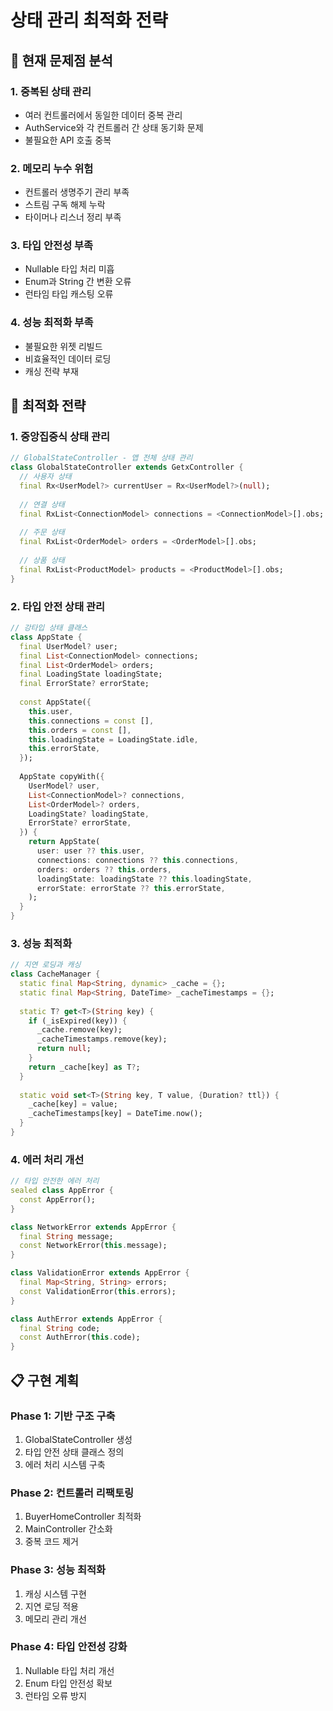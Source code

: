 # 상태 관리 최적화 전략

## 🎯 현재 문제점 분석

### 1. 중복된 상태 관리
- 여러 컨트롤러에서 동일한 데이터 중복 관리
- AuthService와 각 컨트롤러 간 상태 동기화 문제
- 불필요한 API 호출 중복

### 2. 메모리 누수 위험
- 컨트롤러 생명주기 관리 부족
- 스트림 구독 해제 누락
- 타이머나 리스너 정리 부족

### 3. 타입 안전성 부족
- Nullable 타입 처리 미흡
- Enum과 String 간 변환 오류
- 런타임 타입 캐스팅 오류

### 4. 성능 최적화 부족
- 불필요한 위젯 리빌드
- 비효율적인 데이터 로딩
- 캐싱 전략 부재

## 🚀 최적화 전략

### 1. 중앙집중식 상태 관리
```dart
// GlobalStateController - 앱 전체 상태 관리
class GlobalStateController extends GetxController {
  // 사용자 상태
  final Rx<UserModel?> currentUser = Rx<UserModel?>(null);
  
  // 연결 상태
  final RxList<ConnectionModel> connections = <ConnectionModel>[].obs;
  
  // 주문 상태
  final RxList<OrderModel> orders = <OrderModel>[].obs;
  
  // 상품 상태
  final RxList<ProductModel> products = <ProductModel>[].obs;
}
```

### 2. 타입 안전 상태 관리
```dart
// 강타입 상태 클래스
class AppState {
  final UserModel? user;
  final List<ConnectionModel> connections;
  final List<OrderModel> orders;
  final LoadingState loadingState;
  final ErrorState? errorState;
  
  const AppState({
    this.user,
    this.connections = const [],
    this.orders = const [],
    this.loadingState = LoadingState.idle,
    this.errorState,
  });
  
  AppState copyWith({
    UserModel? user,
    List<ConnectionModel>? connections,
    List<OrderModel>? orders,
    LoadingState? loadingState,
    ErrorState? errorState,
  }) {
    return AppState(
      user: user ?? this.user,
      connections: connections ?? this.connections,
      orders: orders ?? this.orders,
      loadingState: loadingState ?? this.loadingState,
      errorState: errorState ?? this.errorState,
    );
  }
}
```

### 3. 성능 최적화
```dart
// 지연 로딩과 캐싱
class CacheManager {
  static final Map<String, dynamic> _cache = {};
  static final Map<String, DateTime> _cacheTimestamps = {};
  
  static T? get<T>(String key) {
    if (_isExpired(key)) {
      _cache.remove(key);
      _cacheTimestamps.remove(key);
      return null;
    }
    return _cache[key] as T?;
  }
  
  static void set<T>(String key, T value, {Duration? ttl}) {
    _cache[key] = value;
    _cacheTimestamps[key] = DateTime.now();
  }
}
```

### 4. 에러 처리 개선
```dart
// 타입 안전한 에러 처리
sealed class AppError {
  const AppError();
}

class NetworkError extends AppError {
  final String message;
  const NetworkError(this.message);
}

class ValidationError extends AppError {
  final Map<String, String> errors;
  const ValidationError(this.errors);
}

class AuthError extends AppError {
  final String code;
  const AuthError(this.code);
}
```

## 📋 구현 계획

### Phase 1: 기반 구조 구축
1. GlobalStateController 생성
2. 타입 안전 상태 클래스 정의
3. 에러 처리 시스템 구축

### Phase 2: 컨트롤러 리팩토링
1. BuyerHomeController 최적화
2. MainController 간소화
3. 중복 코드 제거

### Phase 3: 성능 최적화
1. 캐싱 시스템 구현
2. 지연 로딩 적용
3. 메모리 관리 개선

### Phase 4: 타입 안전성 강화
1. Nullable 타입 처리 개선
2. Enum 타입 안전성 확보
3. 런타임 오류 방지

